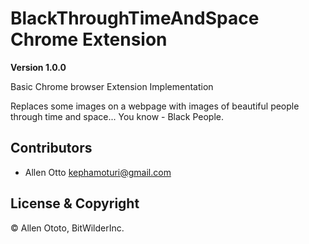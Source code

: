 # BlackThroughTimeAndSpace Chrome Extension

**Version 1.0.0**

Basic Chrome browser Extension Implementation

Replaces some images on a webpage with images of beautiful people through time and space... You know - Black People.

## Contributors

- Allen Otto <kephamoturi@gmail.com>

## License & Copyright

© Allen Ototo, BitWilderInc.
